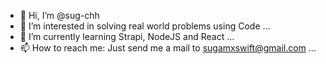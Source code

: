 - 👋 Hi, I’m @sug-chh
- 👀 I’m interested in solving real world problems using Code ...
- 🌱 I’m currently learning Strapi, NodeJS and React ...
- 📫 How to reach me: Just send me a mail to sugamxswift@gmail.com ...

<!---
sug-chh/sug-chh is a ✨ special ✨ repository because its `README.md` (this file) appears on your GitHub profile.
You can click the Preview link to take a look at your changes.
--->
